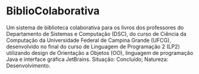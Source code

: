 # BiblioColaborativa
Um sistema de biblioteca colaborativa para os livros dos professores do Departamento de Sistemas e Computação (DSC), do curso de Ciência da Computação da Universidade Federal de Campina Grande (UFCG), desenvolvido no final do curso de Linguagem de Programação 2 (LP2) utilizando design de Orientação a Objetos (OO), linguagem de programação Java e interface gráfica JetBrains.  Situação: Concluído; Natureza: Desenvolvimento.
